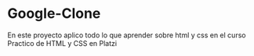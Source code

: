 # Google-Clone
En este proyecto aplico todo lo que aprender sobre html y css en el curso Practico de HTML y CSS en Platzi
